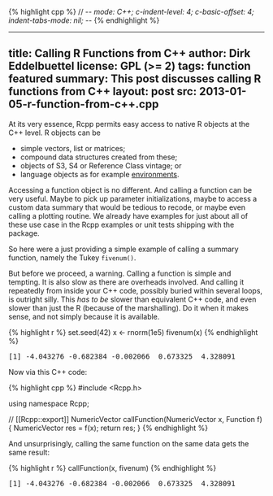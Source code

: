 
{% highlight cpp %}
// -*- mode: C++; c-indent-level: 4; c-basic-offset: 4; indent-tabs-mode: nil; -*-
{% endhighlight %}

---
title: Calling R Functions from C++
author: Dirk Eddelbuettel
license: GPL (>= 2)
tags: function featured
summary: This post discusses calling R functions from C++
layout: post
src: 2013-01-05-r-function-from-c++.cpp
---

At its very essence, Rcpp permits easy access to native R objects at the C++ level. R objects can be 
- simple vectors, list or matrices;
- compound data structures created from these; 
- objects of S3, S4 or Reference Class vintage; or
- language objects as for example [environments](../accessing-environments).

Accessing a function object is no different.  And calling a
function can be very useful.  Maybe to pick up parameter
initializations, maybe to access a custom data summary that would
be tedious to recode, or maybe even calling a plotting routine.  We
already have examples for just about all of these use case in the
Rcpp examples or unit tests shipping with the package.

So here were a just providing a simple example of calling a summary
function, namely the Tukey `fivenum()`.

But before we proceed, a warning.  Calling a function is simple and
tempting. It is also slow as there are overheads involved.  And
calling it repeatedly from inside your C++ code, possibly buried
within several loops, is outright silly. This _has to be_ slower
than equivalent C++ code, and even slower than just the R (because
of the marshalling).  Do it when it makes sense, and not simply
because it is available.



{% highlight r %}
set.seed(42)
x <- rnorm(1e5)
fivenum(x)
{% endhighlight %}



<pre class="output">
[1] -4.043276 -0.682384 -0.002066  0.673325  4.328091
</pre>


Now via this C++ code:

{% highlight cpp %}
#include <Rcpp.h>

using namespace Rcpp;

// [[Rcpp::export]]
NumericVector callFunction(NumericVector x, Function f) {
    NumericVector res = f(x);
    return res;
}
{% endhighlight %}


And unsurprisingly, calling the same function on the same data gets the same result:

{% highlight r %}
callFunction(x, fivenum)
{% endhighlight %}



<pre class="output">
[1] -4.043276 -0.682384 -0.002066  0.673325  4.328091
</pre>

